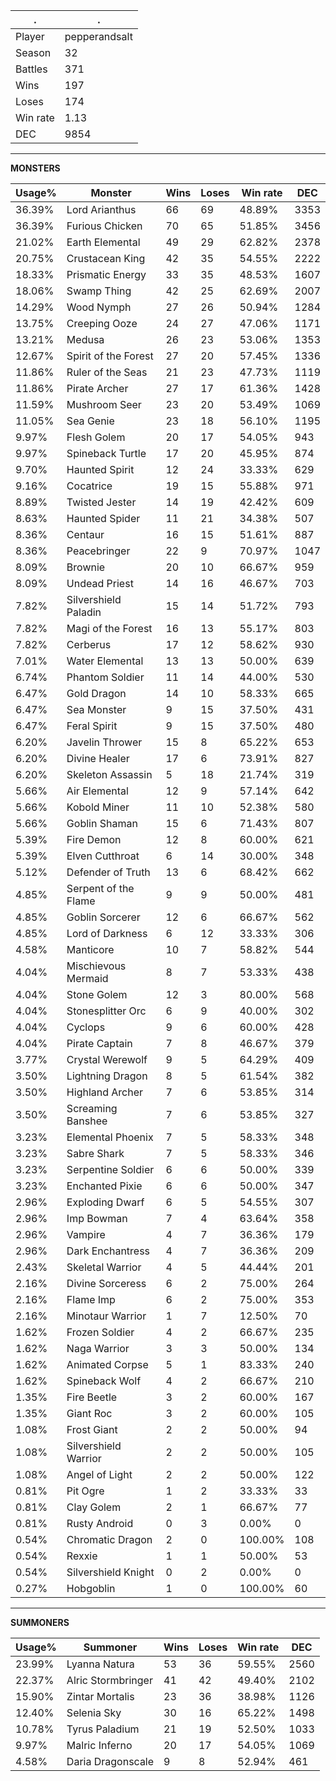 .|.
|-|-
Player|pepperandsalt
Season|32
Battles|371
Wins|197
Loses|174
Win rate|1.13
DEC|9854

---
**MONSTERS**

Usage%|Monster|Wins|Loses|Win rate|DEC|
-|-|-|-|-|-|
36.39%|Lord Arianthus|66|69|48.89%|3353|
36.39%|Furious Chicken|70|65|51.85%|3456|
21.02%|Earth Elemental|49|29|62.82%|2378|
20.75%|Crustacean King|42|35|54.55%|2222|
18.33%|Prismatic Energy|33|35|48.53%|1607|
18.06%|Swamp Thing|42|25|62.69%|2007|
14.29%|Wood Nymph|27|26|50.94%|1284|
13.75%|Creeping Ooze|24|27|47.06%|1171|
13.21%|Medusa|26|23|53.06%|1353|
12.67%|Spirit of the Forest|27|20|57.45%|1336|
11.86%|Ruler of the Seas|21|23|47.73%|1119|
11.86%|Pirate Archer|27|17|61.36%|1428|
11.59%|Mushroom Seer|23|20|53.49%|1069|
11.05%|Sea Genie|23|18|56.10%|1195|
9.97%|Flesh Golem|20|17|54.05%|943|
9.97%|Spineback Turtle|17|20|45.95%|874|
9.70%|Haunted Spirit|12|24|33.33%|629|
9.16%|Cocatrice|19|15|55.88%|971|
8.89%|Twisted Jester|14|19|42.42%|609|
8.63%|Haunted Spider|11|21|34.38%|507|
8.36%|Centaur|16|15|51.61%|887|
8.36%|Peacebringer|22|9|70.97%|1047|
8.09%|Brownie|20|10|66.67%|959|
8.09%|Undead Priest|14|16|46.67%|703|
7.82%|Silvershield Paladin|15|14|51.72%|793|
7.82%|Magi of the Forest|16|13|55.17%|803|
7.82%|Cerberus|17|12|58.62%|930|
7.01%|Water Elemental|13|13|50.00%|639|
6.74%|Phantom Soldier|11|14|44.00%|530|
6.47%|Gold Dragon|14|10|58.33%|665|
6.47%|Sea Monster|9|15|37.50%|431|
6.47%|Feral Spirit|9|15|37.50%|480|
6.20%|Javelin Thrower|15|8|65.22%|653|
6.20%|Divine Healer|17|6|73.91%|827|
6.20%|Skeleton Assassin|5|18|21.74%|319|
5.66%|Air Elemental|12|9|57.14%|642|
5.66%|Kobold Miner|11|10|52.38%|580|
5.66%|Goblin Shaman|15|6|71.43%|807|
5.39%|Fire Demon|12|8|60.00%|621|
5.39%|Elven Cutthroat|6|14|30.00%|348|
5.12%|Defender of Truth|13|6|68.42%|662|
4.85%|Serpent of the Flame|9|9|50.00%|481|
4.85%|Goblin Sorcerer|12|6|66.67%|562|
4.85%|Lord of Darkness|6|12|33.33%|306|
4.58%|Manticore|10|7|58.82%|544|
4.04%|Mischievous Mermaid|8|7|53.33%|438|
4.04%|Stone Golem|12|3|80.00%|568|
4.04%|Stonesplitter Orc|6|9|40.00%|302|
4.04%|Cyclops|9|6|60.00%|428|
4.04%|Pirate Captain|7|8|46.67%|379|
3.77%|Crystal Werewolf|9|5|64.29%|409|
3.50%|Lightning Dragon|8|5|61.54%|382|
3.50%|Highland Archer|7|6|53.85%|314|
3.50%|Screaming Banshee|7|6|53.85%|327|
3.23%|Elemental Phoenix|7|5|58.33%|348|
3.23%|Sabre Shark|7|5|58.33%|346|
3.23%|Serpentine Soldier|6|6|50.00%|339|
3.23%|Enchanted Pixie|6|6|50.00%|347|
2.96%|Exploding Dwarf|6|5|54.55%|307|
2.96%|Imp Bowman|7|4|63.64%|358|
2.96%|Vampire|4|7|36.36%|179|
2.96%|Dark Enchantress|4|7|36.36%|209|
2.43%|Skeletal Warrior|4|5|44.44%|201|
2.16%|Divine Sorceress|6|2|75.00%|264|
2.16%|Flame Imp|6|2|75.00%|353|
2.16%|Minotaur Warrior|1|7|12.50%|70|
1.62%|Frozen Soldier|4|2|66.67%|235|
1.62%|Naga Warrior|3|3|50.00%|134|
1.62%|Animated Corpse|5|1|83.33%|240|
1.62%|Spineback Wolf|4|2|66.67%|210|
1.35%|Fire Beetle|3|2|60.00%|167|
1.35%|Giant Roc|3|2|60.00%|105|
1.08%|Frost Giant|2|2|50.00%|94|
1.08%|Silvershield Warrior|2|2|50.00%|105|
1.08%|Angel of Light|2|2|50.00%|122|
0.81%|Pit Ogre|1|2|33.33%|33|
0.81%|Clay Golem|2|1|66.67%|77|
0.81%|Rusty Android|0|3|0.00%|0|
0.54%|Chromatic Dragon|2|0|100.00%|108|
0.54%|Rexxie|1|1|50.00%|53|
0.54%|Silvershield Knight|0|2|0.00%|0|
0.27%|Hobgoblin|1|0|100.00%|60|

---
**SUMMONERS**

Usage%|Summoner|Wins|Loses|Win rate|DEC|
-|-|-|-|-|-|
23.99%|Lyanna Natura|53|36|59.55%|2560|
22.37%|Alric Stormbringer|41|42|49.40%|2102|
15.90%|Zintar Mortalis|23|36|38.98%|1126|
12.40%|Selenia Sky|30|16|65.22%|1498|
10.78%|Tyrus Paladium|21|19|52.50%|1033|
9.97%|Malric Inferno|20|17|54.05%|1069|
4.58%|Daria Dragonscale|9|8|52.94%|461|
